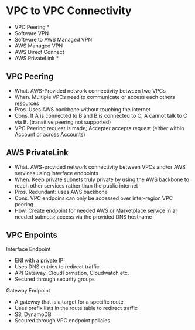 # VPC to VPC Connectivity #

- VPC Peering *
- Software VPN
- Software to AWS Managed VPN
- AWS Managed VPN
- AWS Direct Connect
- AWS PrivateLink *

## VPC Peering  ##

- What. AWS-Provided network connectivity between two VPCs
- When. Multiple VPCs need to communicate or access each others resources
- Pros. Uses AWS backbone without touching the internet
- Cons. If A is connected to B and B is connected to C, A cannot talk to C via B. (transitive peering not supported)
- VPC Peering request is made; Accepter accepts request (either within Account or across Accounts)

## AWS PrivateLink ##

- What. AWS-provided network connectivity between VPCs and/or AWS services using interface endpoints
- When. Keep private subnets truly private by using the AWS backbone to reach other services rather than the public internet
- Pros. Redundant: uses AWS backbone
- Cons. VPC endpoins can only be accessed over inter-region VPC peering
- How. Create endpoint for needed AWS or Marketplace service in all needed subnets; access via the provided DNS hostname

## VPC Enpoints  ##

Interface Endpoint
- ENI with a private IP
- Uses DNS entries to redirect traffic
- API Gateway, CloudFormation, Cloudwatch etc.
- Secured through security groups

Gateway Endpoint
- A gateway that is a target for a specific route
- Uses prefix lists in the route table to redirect traffic
- S3, DynamoDB
- Secured through VPC endpoint policies

